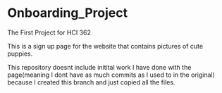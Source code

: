 # Onboarding_Project
The First Project for HCI 362

This is a sign up page for the website that contains pictures of cute puppies.


This repository doesnt include initital work
I have done with the page(meaning I dont have as much commits as I used to in the original) 
because I created this branch and just copied all the files.
